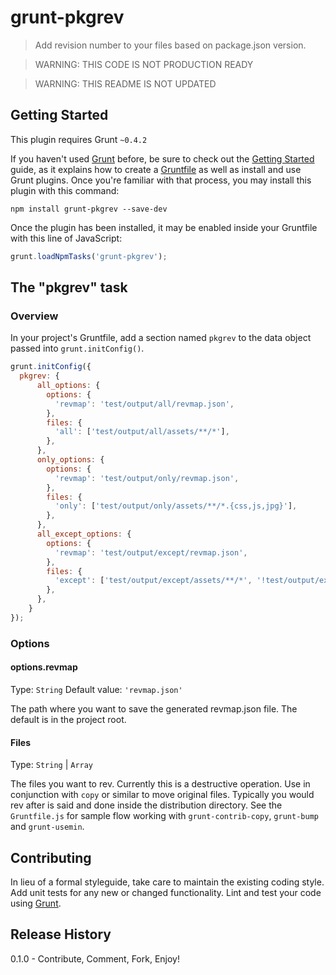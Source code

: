 # grunt-pkgrev

> Add revision number to your files based on package.json version.

> WARNING: THIS CODE IS NOT PRODUCTION READY

> WARNING: THIS README IS NOT UPDATED

## Getting Started
This plugin requires Grunt `~0.4.2`

If you haven't used [Grunt](http://gruntjs.com/) before, be sure to check out the [Getting Started](http://gruntjs.com/getting-started) guide, as it explains how to create a [Gruntfile](http://gruntjs.com/sample-gruntfile) as well as install and use Grunt plugins. Once you're familiar with that process, you may install this plugin with this command:

```shell
npm install grunt-pkgrev --save-dev
```

Once the plugin has been installed, it may be enabled inside your Gruntfile with this line of JavaScript:

```js
grunt.loadNpmTasks('grunt-pkgrev');
```

## The "pkgrev" task

### Overview
In your project's Gruntfile, add a section named `pkgrev` to the data object passed into `grunt.initConfig()`. 

```js
grunt.initConfig({
  pkgrev: {
      all_options: {
        options: {
          'revmap': 'test/output/all/revmap.json',
        },
        files: {
          'all': ['test/output/all/assets/**/*'],
        },
      },
      only_options: {
        options: {
          'revmap': 'test/output/only/revmap.json',
        },
        files: {
          'only': ['test/output/only/assets/**/*.{css,js,jpg}'],
        },
      },
      all_except_options: {
        options: {
          'revmap': 'test/output/except/revmap.json',
        },
        files: {
          'except': ['test/output/except/assets/**/*', '!test/output/except/**/*.{png,jpg}'],
        },
      },
    }
});
```

### Options

#### options.revmap
Type: `String`
Default value: `'revmap.json'`

The path where you want to save the generated revmap.json file. The default is in the project root.

#### Files
Type: `String` | `Array`

The files you want to rev. Currently this is a destructive operation. Use in conjunction with `copy` or similar to move original files.
Typically you would rev after is said and done inside the distribution directory. See the `Gruntfile.js` for sample flow working with `grunt-contrib-copy`, `grunt-bump`
and `grunt-usemin`.

## Contributing
In lieu of a formal styleguide, take care to maintain the existing coding style. Add unit tests for any new or changed functionality. Lint and test your code using [Grunt](http://gruntjs.com/).

## Release History
0.1.0 - Contribute, Comment, Fork, Enjoy!
